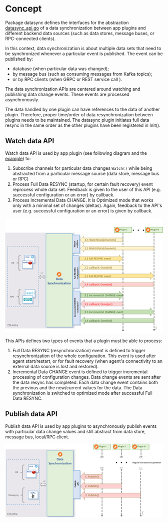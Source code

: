 # Concept
Package datasync defines the interfaces for the abstraction [datasync_api.go](datasync_api.go)
of  a data synchronization between app plugins and different backend data sources 
(such as data stores, message buses, or RPC-connected clients).

In this context, data synchronization is about multiple data sets 
that need to be synchronized whenever a particular event is published. 
The event can be published by:
- database (when particular data was changed); 
- by message bus (such as consuming messages from Kafka topics); 
- or by RPC clients (when GRPC or REST service call ).

The data synchronization APIs are centered around watching 
and publishing data change events. These events are processed asynchronously.

The data handled by one plugin can have references to the data of another plugin. 
Therefore, proper time/order of data resynchronization between plugins needs to be maintained. The datasync plugin
initiates full data resync in the same order as the other plugins have been registered in Init().
  
## Watch data API
Watch data API is used by app plugin (see following diagram and the [example](../examples/datasync_plugin)) to:
1. Subscribe channels for particular data changes `Watch()` 
while being abstracted from a particular message source (data store, message bus or RPC)
2. Process Full Data RESYNC (startup, for certain fault recovery) event reprocess whole data set.
   Feedback is given to the user of this API (e.g. successful configuration or an error) by callback.
3. Process Incremental Data CHANGE. It is Optimized mode that 
   works only with a minimal set of changes (deltas).
   Again, feedback to the API's user (e.g. successful configuration or an error) is given by callback.

![datasync](../docs/imgs/datasync_watch.png)

This APIs defines two types of events that a plugin must be able to process:
1. Full Data RESYNC (resynchronization) event is defined to trigger
   resynchronization of the whole configuration. This event is used
   after agent start/restart, or for fault recovery (when agent's connectivity to an
   external data source is lost and restored).
2. Incremental Data CHANGE event is defined to trigger incremental processing of
   configuration changes. Data change events are sent after the data
   resync has completed. Each data change event contains both the
   previous and the new/current values for the data. The Data synchronization 
   is switched to optimized mode after successful Full Data RESYNC. 

## Publish data API

Publish data API is used by app plugins to asynchronously publish events 
with particular data change values and still abstract from data store, message bus, local/RPC client.

![datasync publish](../docs/imgs/datasync_pub.png)
